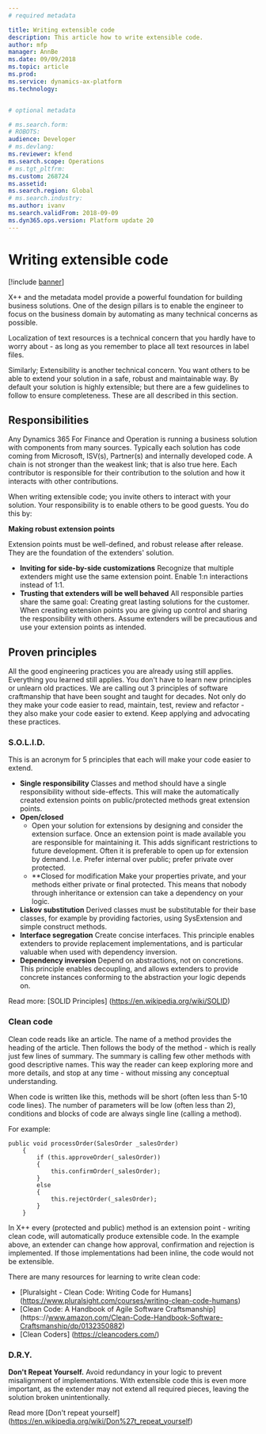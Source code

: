 ```yaml
---
# required metadata

title: Writing extensible code
description: This article how to write extensible code.
author: mfp
manager: AnnBe
ms.date: 09/09/2018
ms.topic: article
ms.prod: 
ms.service: dynamics-ax-platform
ms.technology: 


# optional metadata

# ms.search.form: 
# ROBOTS: 
audience: Developer
# ms.devlang: 
ms.reviewer: kfend
ms.search.scope: Operations
# ms.tgt_pltfrm: 
ms.custom: 268724
ms.assetid: 
ms.search.region: Global
# ms.search.industry: 
ms.author: ivanv
ms.search.validFrom: 2018-09-09
ms.dyn365.ops.version: Platform update 20
---
```


# Writing extensible code

[!include [banner](../includes/banner.md)]

X++ and the metadata model provide a powerful foundation for building business solutions. One of the design pillars is to enable the engineer to focus on the business domain by automating as many technical concerns as possible. 

Localization of text resources is a technical concern that you hardly have to worry about - as long as you remember to place all text resources in label files.   

Similarly; Extensibility is another technical concern.  You want others to be able to extend your solution in a safe, robust and maintainable way. By default your solution is highly extensible; but there are a few guidelines to follow to ensure completeness.  These are all described in this section.

## Responsibilities
Any Dynamics 365 For Finance and Operation is running a business solution with components from many sources. Typically each solution has code coming from Microsoft, ISV(s), Partner(s) and internally developed code. A chain is not stronger than the weakest link; that is also true here. Each contributor is responsible for their contribution to the solution and how it interacts with other contributions.

When writing extensible code; you invite others to interact with your solution. Your responsibility is to enable others to be good guests. You do this by:

**Making robust extension points**

Extension points must be well-defined, and robust release after release. They are the foundation of the extenders' solution.
+ **Inviting for side-by-side customizations**
Recognize that multiple extenders might use the same extension point. Enable 1:n interactions instead of 1:1.
+ **Trusting that extenders will be well behaved**
All responsible parties share the same goal: Creating great lasting solutions for the customer. When creating extension points you are giving up control and sharing the responsibility with others. Assume extenders will be precautious and use your extension points as intended.

## Proven principles
All the good engineering practices you are already using still applies. Everything you learned still applies. You don't have to learn new principles or unlearn old practices.   We are calling out 3 principles of software craftmanship that have been sought and taught for decades.  Not only do they make your code easier to read, maintain, test, review and refactor - they also make your code easier to extend. Keep applying and advocating these practices.

### S.O.L.I.D.
This is an acronym for 5 principles that each will make your code easier to extend.
+ **Single responsibility**
	Classes and method should have a single responsibility without side-effects. This will make the automatically created extension points on public/protected methods great extension points.
+ **Open/closed**
    - Open your solution for extensions by designing and consider the extension surface. Once an extension point is made available you are responsible for maintaining it.  This adds significant restrictions to future development. Often it is preferable to open up for extension by demand. I.e. Prefer internal over public; prefer private over protected.  
    - **Closed for modification
    Make your properties private, and your methods either private or final protected. This means that nobody through inheritance or extension can take a dependency on your logic.
+ **Liskov substitution**
Derived classes must be substitutable for their base classes, for example by providing factories, using SysExtension and simple construct methods.
+ **Interface segregation**
Create concise interfaces. This principle enables extenders to provide replacement implementations, and is particular valuable when used with dependency inversion.
+ **Dependency inversion**
Depend on abstractions, not on concretions. This principle enables decoupling, and allows extenders to provide concrete instances conforming to the abstraction your logic depends on.
  
Read more: [SOLID Principles] (https://en.wikipedia.org/wiki/SOLID)

### Clean code
Clean code reads like an article. The name of a method provides the heading of the article. Then follows the body of the method - which is really just few lines of summary. The summary is calling few other methods with good descriptive names.  This way the reader can keep exploring more and more details, and stop at any time - without missing any conceptual understanding.

When code is written like this, methods will be short (often less than 5-10 code lines). The number of parameters will be low (often less than 2), conditions and blocks of code are always single line (calling a method). 

For example:
```
public void processOrder(SalesOrder _salesOrder)
    {
        if (this.approveOrder(_salesOrder))
        {
            this.confirmOrder(_salesOrder);
        }
        else
        {
            this.rejectOrder(_salesOrder);
        }
    }
```

In X++ every (protected and public) method is an extension point - writing clean code, will automatically produce extensible code.  In the example above, an extender can change how approval, confirmation and rejection is implemented.  If those implementations had been inline, the code would not be extensible.

There are many resources for learning to write clean code:
+ [Pluralsight - Clean Code: Writing Code for Humans] (https://www.pluralsight.com/courses/writing-clean-code-humans)
+ [Clean Code: A Handbook of Agile Software Craftsmanship] (https:://www.amazon.com/Clean-Code-Handbook-Software-Craftsmanship/dp/0132350882)
+ [Clean Coders] (https://cleancoders.com/)

### D.R.Y.
**Don't Repeat Yourself.** Avoid redundancy in your logic to prevent misalignment of implementations. With extensible code this is even more important, as the extender may not extend all required pieces, leaving the solution broken unintentionally.

Read more [Don't repeat yourself] (https://en.wikipedia.org/wiki/Don%27t_repeat_yourself)


